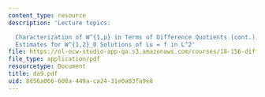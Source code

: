```yaml
---
content_type: resource
description: 'Lecture topics:

  Characterization of W^{1,p} in Terms of Difference Quotients (cont.); Interior W^{2,2}
  Estimates for W^{1,2}_0 Solutions of Lu = f in L^2'
file: https://ol-ocw-studio-app-qa.s3.amazonaws.com/courses/18-156-differential-analysis-spring-2004/8d56a066608a449aca2431e0a83fa9e8_da9.pdf
file_type: application/pdf
resourcetype: Document
title: da9.pdf
uid: 8d56a066-608a-449a-ca24-31e0a83fa9e8
---
```

